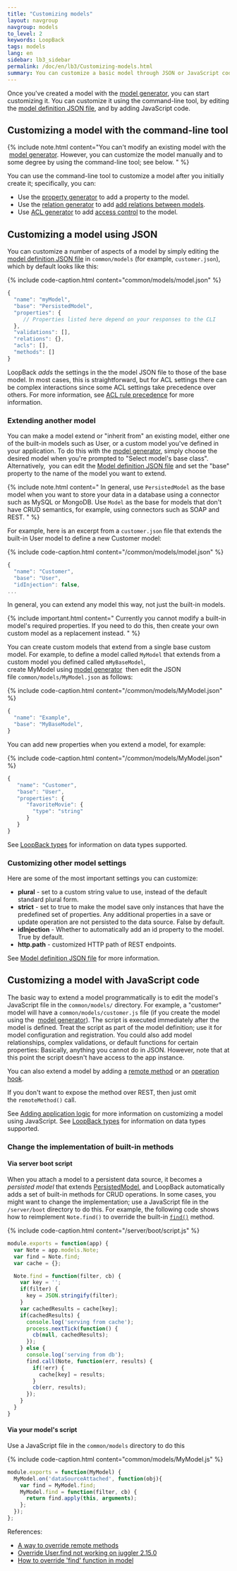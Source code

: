 ```yaml
---
title: "Customizing models"
layout: navgroup
navgroup: models
to_level: 2
keywords: LoopBack
tags: models
lang: en
sidebar: lb3_sidebar
permalink: /doc/en/lb3/Customizing-models.html
summary: You can customize a basic model through JSON or JavaScript code.
---
```


Once you've created a model with the [model generator](Model-generator.html), you can start customizing it.
You can customize it using the command-line tool, by editing the [model definition JSON file](Model-definition-JSON-file.html), and by adding JavaScript code.

## Customizing a model with the command-line tool

{% include note.html content="You can't modify an existing model with the  [model generator](Model-generator.html). However, you can customize the model manually and to some degree by using the command-line tool; see below.
" %}

You can use the command-line tool to customize a model after you initially create it; specifically, you can:

* Use the [property generator](Property-generator.html) to add a property to the model.
* Use the [relation generator](Relation-generator.html) to add [add relations between models](Creating-model-relations.html).
* Use [ACL generator](ACL-generator.html) to add [access control](Controlling-data-access.html) to the model.

## Customizing a model using JSON

You can customize a number of aspects of a model by simply editing the
[model definition JSON file](Model-definition-JSON-file.html) in `common/models` (for example, `customer.json`), which by default looks like this:

{% include code-caption.html content="common/models/model.json" %}
```javascript
{
  "name": "myModel",
  "base": "PersistedModel",
  "properties": {
     // Properties listed here depend on your responses to the CLI
  },
  "validations": [],
  "relations": {},
  "acls": [],
  "methods": []
}
```

LoopBack _adds_ the settings in the the model JSON file to those of the base model.
In most cases, this is straightforward, but for ACL settings there can be complex interactions since some ACL settings take precedence over others.
For more information, see [ACL rule precedence](Controlling-data-access.html#acl-rule-precedence) for more information.

### Extending another model

You can make a model extend or "inherit from" an existing model, either one of the built-in models such as User, or a custom model you've defined in your application.
To do this with the [model generator](Model-generator.html), simply choose the desired model when you're prompted to "Select model's base class".
Alternatively,  you can edit the [Model definition JSON file](Model-definition-JSON-file.html) and set the "base" property to the name of the model you want to extend.

{% include note.html content="
In general, use `PersistedModel` as the base model when you want to store your data in a database using a connector such as MySQL or MongoDB.  Use `Model` as the base for models that don't have CRUD semantics, for example, using connectors such as SOAP and REST.
" %}

For example, here is an excerpt from a `customer.json` file that extends the built-in User model to define a new Customer model:

{% include code-caption.html content="/common/models/model.json" %}
```javascript
{
  "name": "Customer",
  "base": "User",
  "idInjection": false,
...
```

In general, you can extend any model this way, not just the built-in models.

{% include important.html content="
Currently you cannot modify a built-in model's required properties. If you need to do this, then create your own custom model as a replacement instead.
" %}

You can create custom models that extend from a single base custom model.
For example, to define a model called `MyModel` that extends from a custom model you defined called `mMyBaseModel`,
create MyModel using [model generator](Model-generator.html) 
then edit the JSON file `common/models/MyModel.json` as follows:

{% include code-caption.html content="/common/models/MyModel.json" %}
```javascript
{
  "name": "Example",
  "base": "MyBaseModel",
}
```

You can add new properties when you extend a model, for example:

{% include code-caption.html content="/common/models/MyModel.json" %}
```javascript
{
   "name": "Customer",
   "base": "User",
   "properties": {
      "favoriteMovie": {
        "type": "string"
      }
   }
}
```

See [LoopBack types](LoopBack-types.html) for information on data types supported.

### Customizing other model settings

Here are some of the most important settings you can customize:

* **plural** - set to a custom string value to use, instead of the default standard plural form.
* **strict** - set to true to make the model save only instances that have the predefined set of properties.
  Any additional properties in a save or update operation are not persisted to the data source. False by default.
* **idInjection** - Whether to automatically add an id property to the model. True by default.
* **http.path** - customized HTTP path of REST endpoints.

See [Model definition JSON file](Model-definition-JSON-file.html#top-level-properties) for more information.

## Customizing a model with JavaScript code

The basic way to extend a model programmatically is to edit the model's JavaScript file in the `common/models/` directory.
For example, a "customer" model will have a `common/models/customer.js` file (if you create the model using the 
[model generator](Model-generator.html)).
The script is executed immediately after the model is defined.
Treat the script as part of the model definition; use it for model configuration and registration.
You could also add model relationships, complex validations, or default functions for certain properties: Basically, anything you cannot do in JSON.
However, note that at this point the script doesn't have access to the app instance.  

You can also extend a model by adding a [remote method](Remote-methods.html) or an  [operation hook](Operation-hooks.html).

If you don't want to expose the method over REST, then just omit the `remoteMethod()` call.

See [Adding application logic](Adding-application-logic.html) for more information on customizing a model using JavaScript.
See [LoopBack types](LoopBack-types.html) for information on data types supported.

### Change the implementation of built-in methods

#### Via server boot script

When you attach a model to a persistent data source, it becomes a _persisted model_ that extends
[PersistedModel](https://apidocs.strongloop.com/loopback/#persistedmodel),
and LoopBack automatically adds a set of built-in methods for CRUD operations.
In some cases, you might want to change the implementation; use a JavaScript file in the `/server/boot` directory to do this.
For example, the following code shows how to reimplement `Note.find()` to override the built-in
[`find()`](http://apidocs.strongloop.com/loopback/#persistedmodelfindfilter-callback) method.

{% include code-caption.html content="/server/boot/script.js" %}
```javascript
module.exports = function(app) {
  var Note = app.models.Note;
  var find = Note.find;
  var cache = {};

  Note.find = function(filter, cb) {
    var key = '';
    if(filter) {
      key = JSON.stringify(filter);
    }
    var cachedResults = cache[key];
    if(cachedResults) {
      console.log('serving from cache');
      process.nextTick(function() {
        cb(null, cachedResults);
      });
    } else {
      console.log('serving from db');
      find.call(Note, function(err, results) {
        if(!err) {
          cache[key] = results;
        }
        cb(err, results);
      });
    }
  }
}
```

#### Via your model's script

Use a JavaScript file in the `common/models` directory to do this

{% include code-caption.html content="common/models/MyModel.js" %}
```javascript
module.exports = function(MyModel) {
  MyModel.on('dataSourceAttached', function(obj){
    var find = MyModel.find;
    MyModel.find = function(filter, cb) {
      return find.apply(this, arguments);
    };
  });
};
```

References:

* [A way to override remote methods](https://github.com/strongloop/loopback/issues/443)
* [Override User.find not working on juggler 2.15.0](https://github.com/strongloop/loopback-datasource-juggler/issues/427)
* [How to override 'find' function in model](https://github.com/strongloop/loopback/issues/1077)

